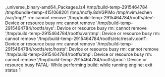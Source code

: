 
_universe_binary-amd64_Packages.lz4 /tmp/build-temp-2915464784 /tmp/bundle-temp-4151068201 /tmp/mcfly.8dVGPiMo /tmp/nvim.lechen /var/tmp/*
rm: cannot remove '/tmp/build-temp-2915464784/rootfs/dev': Device or resource busy
rm: cannot remove '/tmp/build-temp-2915464784/rootfs/sys': Device or resource busy
rm: cannot remove '/tmp/build-temp-2915464784/rootfs/var/tmp': Device or resource busy
rm: cannot remove '/tmp/build-temp-2915464784/rootfs/etc/resolv.conf': Device or resource busy
rm: cannot remove '/tmp/build-temp-2915464784/rootfs/etc/hosts': Device or resource busy
rm: cannot remove '/tmp/build-temp-2915464784/rootfs/tmp': Device or resource busy
rm: cannot remove '/tmp/build-temp-2915464784/rootfs/proc': Device or resource busy
FATAL:   While performing build: while running engine: exit status 1

